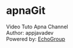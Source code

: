 # apnaGit
Video Tuto Apna Channel
<br>
Author: appjavadev
<br>
Powered by: <a href="http://echo-group.web.app">EchoGroup</a>
